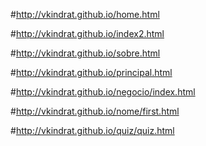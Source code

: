 #http://vkindrat.github.io/home.html

#http://vkindrat.github.io/index2.html

#http://vkindrat.github.io/sobre.html

#http://vkindrat.github.io/principal.html

#http://vkindrat.github.io/negocio/index.html

#http://vkindrat.github.io/nome/first.html


#http://vkindrat.github.io/quiz/quiz.html


